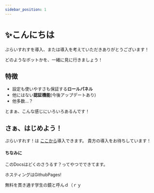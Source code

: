 ```yaml
---
sidebar_position: 1
---
```


# ✨こんにちは

ぷらいすれすを導入、または導入を考えていただきありがとうございます！

どのようなボットかを、一緒に見に行きましょう！

## 特徴

- 設定も使いやすさも保証する**ロールパネル**
- 他にはない**認証機能**(今後アップデートあり)
- 他多数...？

とまぁ、こんな感じにいろいろあるんです！

## さぁ、はじめよう！

ぷらいすれす！は [ここから](https://priceless.f5.si/invite)導入できます。
貴方の導入をお待ちしています！

#### ちなみに

このDocsはどくのさうるす？ってやつでできてます。

ホスティングはGithubPages!

無料を貫き通す学生の鏡と呼んｄ（ｒｙ
